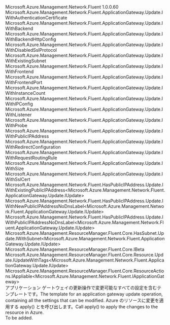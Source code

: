 <Type Name="IUpdate" FullName="Microsoft.Azure.Management.Network.Fluent.ApplicationGateway.Update.IUpdate">
  <TypeSignature Language="C#" Value="public interface IUpdate : Microsoft.Azure.Management.Network.Fluent.ApplicationGateway.Update.IWithAuthenticationCertificate, Microsoft.Azure.Management.Network.Fluent.ApplicationGateway.Update.IWithBackend, Microsoft.Azure.Management.Network.Fluent.ApplicationGateway.Update.IWithBackendHttpConfig, Microsoft.Azure.Management.Network.Fluent.ApplicationGateway.Update.IWithDisabledSslProtocol, Microsoft.Azure.Management.Network.Fluent.ApplicationGateway.Update.IWithExistingSubnet, Microsoft.Azure.Management.Network.Fluent.ApplicationGateway.Update.IWithFrontend, Microsoft.Azure.Management.Network.Fluent.ApplicationGateway.Update.IWithFrontendPort, Microsoft.Azure.Management.Network.Fluent.ApplicationGateway.Update.IWithInstanceCount, Microsoft.Azure.Management.Network.Fluent.ApplicationGateway.Update.IWithIPConfig, Microsoft.Azure.Management.Network.Fluent.ApplicationGateway.Update.IWithListener, Microsoft.Azure.Management.Network.Fluent.ApplicationGateway.Update.IWithProbe, Microsoft.Azure.Management.Network.Fluent.ApplicationGateway.Update.IWithPublicIPAddress, Microsoft.Azure.Management.Network.Fluent.ApplicationGateway.Update.IWithRedirectConfiguration, Microsoft.Azure.Management.Network.Fluent.ApplicationGateway.Update.IWithRequestRoutingRule, Microsoft.Azure.Management.Network.Fluent.ApplicationGateway.Update.IWithSize, Microsoft.Azure.Management.Network.Fluent.ApplicationGateway.Update.IWithSslCert, Microsoft.Azure.Management.Network.Fluent.HasPublicIPAddress.Update.IWithExistingPublicIPAddress&lt;Microsoft.Azure.Management.Network.Fluent.ApplicationGateway.Update.IUpdate&gt;, Microsoft.Azure.Management.Network.Fluent.HasPublicIPAddress.Update.IWithNewPublicIPAddressNoDnsLabel&lt;Microsoft.Azure.Management.Network.Fluent.ApplicationGateway.Update.IUpdate&gt;, Microsoft.Azure.Management.Network.Fluent.HasPublicIPAddress.Update.IWithPublicIPAddressNoDnsLabel&lt;Microsoft.Azure.Management.Network.Fluent.ApplicationGateway.Update.IUpdate&gt;, Microsoft.Azure.Management.ResourceManager.Fluent.Core.HasSubnet.Update.IWithSubnet&lt;Microsoft.Azure.Management.Network.Fluent.ApplicationGateway.Update.IUpdate&gt;, Microsoft.Azure.Management.ResourceManager.Fluent.Core.IBeta, Microsoft.Azure.Management.ResourceManager.Fluent.Core.Resource.Update.IUpdateWithTags&lt;Microsoft.Azure.Management.Network.Fluent.ApplicationGateway.Update.IUpdate&gt;, Microsoft.Azure.Management.ResourceManager.Fluent.Core.ResourceActions.IAppliable&lt;Microsoft.Azure.Management.Network.Fluent.IApplicationGateway&gt;" />
  <TypeSignature Language="ILAsm" Value=".class public interface auto ansi abstract IUpdate implements class Microsoft.Azure.Management.Network.Fluent.ApplicationGateway.Update.IWithAuthenticationCertificate, class Microsoft.Azure.Management.Network.Fluent.ApplicationGateway.Update.IWithAuthenticationCertificateBeta, class Microsoft.Azure.Management.Network.Fluent.ApplicationGateway.Update.IWithBackend, class Microsoft.Azure.Management.Network.Fluent.ApplicationGateway.Update.IWithBackendHttpConfig, class Microsoft.Azure.Management.Network.Fluent.ApplicationGateway.Update.IWithDisabledSslProtocol, class Microsoft.Azure.Management.Network.Fluent.ApplicationGateway.Update.IWithDisabledSslProtocolBeta, class Microsoft.Azure.Management.Network.Fluent.ApplicationGateway.Update.IWithExistingSubnet, class Microsoft.Azure.Management.Network.Fluent.ApplicationGateway.Update.IWithFrontend, class Microsoft.Azure.Management.Network.Fluent.ApplicationGateway.Update.IWithFrontendPort, class Microsoft.Azure.Management.Network.Fluent.ApplicationGateway.Update.IWithInstanceCount, class Microsoft.Azure.Management.Network.Fluent.ApplicationGateway.Update.IWithIPConfig, class Microsoft.Azure.Management.Network.Fluent.ApplicationGateway.Update.IWithListener, class Microsoft.Azure.Management.Network.Fluent.ApplicationGateway.Update.IWithProbe, class Microsoft.Azure.Management.Network.Fluent.ApplicationGateway.Update.IWithPublicIPAddress, class Microsoft.Azure.Management.Network.Fluent.ApplicationGateway.Update.IWithRedirectConfiguration, class Microsoft.Azure.Management.Network.Fluent.ApplicationGateway.Update.IWithRedirectConfigurationBeta, class Microsoft.Azure.Management.Network.Fluent.ApplicationGateway.Update.IWithRequestRoutingRule, class Microsoft.Azure.Management.Network.Fluent.ApplicationGateway.Update.IWithSize, class Microsoft.Azure.Management.Network.Fluent.ApplicationGateway.Update.IWithSslCert, class Microsoft.Azure.Management.Network.Fluent.HasPublicIPAddress.Update.IWithExistingPublicIPAddress`1&lt;class Microsoft.Azure.Management.Network.Fluent.ApplicationGateway.Update.IUpdate&gt;, class Microsoft.Azure.Management.Network.Fluent.HasPublicIPAddress.Update.IWithNewPublicIPAddressNoDnsLabel`1&lt;class Microsoft.Azure.Management.Network.Fluent.ApplicationGateway.Update.IUpdate&gt;, class Microsoft.Azure.Management.Network.Fluent.HasPublicIPAddress.Update.IWithPublicIPAddressNoDnsLabel`1&lt;class Microsoft.Azure.Management.Network.Fluent.ApplicationGateway.Update.IUpdate&gt;, class Microsoft.Azure.Management.ResourceManager.Fluent.Core.HasSubnet.Update.IWithSubnet`1&lt;class Microsoft.Azure.Management.Network.Fluent.ApplicationGateway.Update.IUpdate&gt;, class Microsoft.Azure.Management.ResourceManager.Fluent.Core.IBeta, class Microsoft.Azure.Management.ResourceManager.Fluent.Core.Resource.Update.IUpdateWithTags`1&lt;class Microsoft.Azure.Management.Network.Fluent.ApplicationGateway.Update.IUpdate&gt;, class Microsoft.Azure.Management.ResourceManager.Fluent.Core.ResourceActions.IAppliable`1&lt;class Microsoft.Azure.Management.Network.Fluent.IApplicationGateway&gt;, class Microsoft.Azure.Management.ResourceManager.Fluent.Core.ResourceActions.IIndexable" />
  <TypeSignature Language="DocId" Value="T:Microsoft.Azure.Management.Network.Fluent.ApplicationGateway.Update.IUpdate" />
  <TypeSignature Language="VB.NET" Value="Public Interface IUpdate&#xA;Implements IAppliable(Of IApplicationGateway), IBeta, IUpdateWithTags(Of IUpdate), IWithAuthenticationCertificate, IWithBackend, IWithBackendHttpConfig, IWithDisabledSslProtocol, IWithExistingPublicIPAddress(Of IUpdate), IWithExistingSubnet, IWithFrontend, IWithFrontendPort, IWithInstanceCount, IWithIPConfig, IWithListener, IWithNewPublicIPAddressNoDnsLabel(Of IUpdate), IWithProbe, IWithPublicIPAddress, IWithPublicIPAddressNoDnsLabel(Of IUpdate), IWithRedirectConfiguration, IWithRequestRoutingRule, IWithSize, IWithSslCert, IWithSubnet(Of IUpdate)" />
  <TypeSignature Language="F#" Value="type IUpdate = interface&#xA;    interface IAppliable&lt;IApplicationGateway&gt;&#xA;    interface IIndexable&#xA;    interface IUpdateWithTags&lt;IUpdate&gt;&#xA;    interface IWithSize&#xA;    interface IWithInstanceCount&#xA;    interface IWithBackend&#xA;    interface IWithBackendHttpConfig&#xA;    interface IWithIPConfig&#xA;    interface IWithFrontend&#xA;    interface IWithPublicIPAddress&#xA;    interface IWithPublicIPAddressNoDnsLabel&lt;IUpdate&gt;&#xA;    interface IWithExistingPublicIPAddress&lt;IUpdate&gt;&#xA;    interface IWithNewPublicIPAddressNoDnsLabel&lt;IUpdate&gt;&#xA;    interface IWithFrontendPort&#xA;    interface IWithSslCert&#xA;    interface IWithListener&#xA;    interface IWithRequestRoutingRule&#xA;    interface IWithExistingSubnet&#xA;    interface IWithSubnet&lt;IUpdate&gt;&#xA;    interface IWithProbe&#xA;    interface IWithDisabledSslProtocol&#xA;    interface IWithDisabledSslProtocolBeta&#xA;    interface IBeta&#xA;    interface IWithAuthenticationCertificate&#xA;    interface IWithAuthenticationCertificateBeta&#xA;    interface IWithRedirectConfiguration&#xA;    interface IWithRedirectConfigurationBeta" />
  <AssemblyInfo>
    <AssemblyName>Microsoft.Azure.Management.Network.Fluent</AssemblyName>
    <AssemblyVersion>1.0.0.60</AssemblyVersion>
  </AssemblyInfo>
  <Interfaces>
    <Interface>
      <InterfaceName>Microsoft.Azure.Management.Network.Fluent.ApplicationGateway.Update.IWithAuthenticationCertificate</InterfaceName>
    </Interface>
    <Interface>
      <InterfaceName>Microsoft.Azure.Management.Network.Fluent.ApplicationGateway.Update.IWithBackend</InterfaceName>
    </Interface>
    <Interface>
      <InterfaceName>Microsoft.Azure.Management.Network.Fluent.ApplicationGateway.Update.IWithBackendHttpConfig</InterfaceName>
    </Interface>
    <Interface>
      <InterfaceName>Microsoft.Azure.Management.Network.Fluent.ApplicationGateway.Update.IWithDisabledSslProtocol</InterfaceName>
    </Interface>
    <Interface>
      <InterfaceName>Microsoft.Azure.Management.Network.Fluent.ApplicationGateway.Update.IWithExistingSubnet</InterfaceName>
    </Interface>
    <Interface>
      <InterfaceName>Microsoft.Azure.Management.Network.Fluent.ApplicationGateway.Update.IWithFrontend</InterfaceName>
    </Interface>
    <Interface>
      <InterfaceName>Microsoft.Azure.Management.Network.Fluent.ApplicationGateway.Update.IWithFrontendPort</InterfaceName>
    </Interface>
    <Interface>
      <InterfaceName>Microsoft.Azure.Management.Network.Fluent.ApplicationGateway.Update.IWithInstanceCount</InterfaceName>
    </Interface>
    <Interface>
      <InterfaceName>Microsoft.Azure.Management.Network.Fluent.ApplicationGateway.Update.IWithIPConfig</InterfaceName>
    </Interface>
    <Interface>
      <InterfaceName>Microsoft.Azure.Management.Network.Fluent.ApplicationGateway.Update.IWithListener</InterfaceName>
    </Interface>
    <Interface>
      <InterfaceName>Microsoft.Azure.Management.Network.Fluent.ApplicationGateway.Update.IWithProbe</InterfaceName>
    </Interface>
    <Interface>
      <InterfaceName>Microsoft.Azure.Management.Network.Fluent.ApplicationGateway.Update.IWithPublicIPAddress</InterfaceName>
    </Interface>
    <Interface>
      <InterfaceName>Microsoft.Azure.Management.Network.Fluent.ApplicationGateway.Update.IWithRedirectConfiguration</InterfaceName>
    </Interface>
    <Interface>
      <InterfaceName>Microsoft.Azure.Management.Network.Fluent.ApplicationGateway.Update.IWithRequestRoutingRule</InterfaceName>
    </Interface>
    <Interface>
      <InterfaceName>Microsoft.Azure.Management.Network.Fluent.ApplicationGateway.Update.IWithSize</InterfaceName>
    </Interface>
    <Interface>
      <InterfaceName>Microsoft.Azure.Management.Network.Fluent.ApplicationGateway.Update.IWithSslCert</InterfaceName>
    </Interface>
    <Interface>
      <InterfaceName>Microsoft.Azure.Management.Network.Fluent.HasPublicIPAddress.Update.IWithExistingPublicIPAddress&lt;Microsoft.Azure.Management.Network.Fluent.ApplicationGateway.Update.IUpdate&gt;</InterfaceName>
    </Interface>
    <Interface>
      <InterfaceName>Microsoft.Azure.Management.Network.Fluent.HasPublicIPAddress.Update.IWithNewPublicIPAddressNoDnsLabel&lt;Microsoft.Azure.Management.Network.Fluent.ApplicationGateway.Update.IUpdate&gt;</InterfaceName>
    </Interface>
    <Interface>
      <InterfaceName>Microsoft.Azure.Management.Network.Fluent.HasPublicIPAddress.Update.IWithPublicIPAddressNoDnsLabel&lt;Microsoft.Azure.Management.Network.Fluent.ApplicationGateway.Update.IUpdate&gt;</InterfaceName>
    </Interface>
    <Interface>
      <InterfaceName>Microsoft.Azure.Management.ResourceManager.Fluent.Core.HasSubnet.Update.IWithSubnet&lt;Microsoft.Azure.Management.Network.Fluent.ApplicationGateway.Update.IUpdate&gt;</InterfaceName>
    </Interface>
    <Interface>
      <InterfaceName>Microsoft.Azure.Management.ResourceManager.Fluent.Core.IBeta</InterfaceName>
    </Interface>
    <Interface>
      <InterfaceName>Microsoft.Azure.Management.ResourceManager.Fluent.Core.Resource.Update.IUpdateWithTags&lt;Microsoft.Azure.Management.Network.Fluent.ApplicationGateway.Update.IUpdate&gt;</InterfaceName>
    </Interface>
    <Interface>
      <InterfaceName>Microsoft.Azure.Management.ResourceManager.Fluent.Core.ResourceActions.IAppliable&lt;Microsoft.Azure.Management.Network.Fluent.IApplicationGateway&gt;</InterfaceName>
    </Interface>
  </Interfaces>
  <Docs>
    <summary>
            <span data-ttu-id="4b9dc-101">アプリケーション ゲートウェイの更新操作で変更可能なすべての設定を含むテンプレートです。</span><span class="sxs-lookup"><span data-stu-id="4b9dc-101">The template for an application gateway update operation, containing all the settings that can be modified.</span></span>
            <span data-ttu-id="4b9dc-102">Azure のリソースに変更を適用する apply() とを呼び出します。</span><span class="sxs-lookup"><span data-stu-id="4b9dc-102">Call  apply() to apply the changes to the resource in Azure.</span></span>
            </summary>
    <remarks>To be added.</remarks>
  </Docs>
  <Members />
</Type>